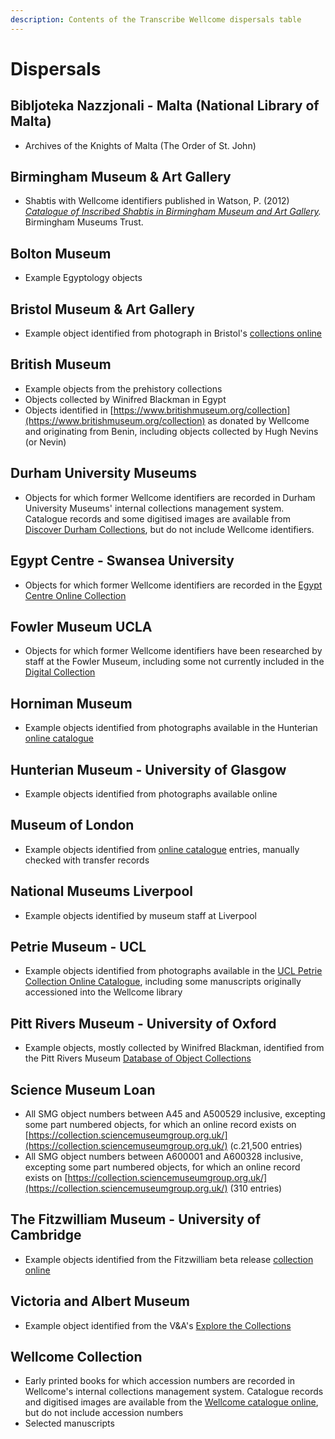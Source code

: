 ```yaml
---
description: Contents of the Transcribe Wellcome dispersals table
---
```


# Dispersals

## Bibljoteka Nazzjonali - Malta \(National Library of Malta\)

* Archives of the Knights of Malta \(The Order of St. John\)

## Birmingham Museum & Art Gallery

* Shabtis with Wellcome identifiers published in Watson, P. \(2012\) [_Catalogue of Inscribed Shabtis in Birmingham Museum and Art Gallery_](https://www.birminghammuseums.org.uk/system/resources/W1siZiIsIjIwMTQvMTEvMjAvNmp0Nnk5dm1zOV9zaGFidGlfbWFzdGVyX3YxXzMucGRmIl1d/shabti%20master%20v1_3.pdf)_._ Birmingham Museums Trust.

## Bolton Museum

* Example Egyptology objects

## Bristol Museum & Art Gallery

* Example object identified from photograph in Bristol's [collections online](http://museums.bristol.gov.uk/) 

## British Museum

* Example objects from the prehistory collections
* Objects collected by Winifred Blackman in Egypt
* Objects identified in [https://www.britishmuseum.org/collection](https://www.britishmuseum.org/collection) as donated by Wellcome and originating from Benin, including objects collected by Hugh Nevins \(or Nevin\)

## Durham University Museums

* Objects for which former Wellcome identifiers are recorded in Durham University Museums' internal collections management system. Catalogue records and some digitised images are available from [Discover Durham Collections](https://discover.durham.ac.uk/primo-explore/search?vid=44DUR_VU4), but do not include Wellcome identifiers. 

## Egypt Centre - Swansea University

* Objects for which former Wellcome identifiers are recorded in the [Egypt Centre Online Collection](https://egyptcentre.abasetcollections.com/)

## Fowler Museum UCLA

* Objects for which former Wellcome identifiers have been researched by staff at the Fowler Museum, including some not currently included in the [Digital Collection](https://www.fowler.ucla.edu/collections/home/)

## Horniman Museum

* Example objects identified from photographs available in the Hunterian [online catalogue](https://www.gla.ac.uk/hunterian/collections/searchourcollections/)

## Hunterian Museum - University of Glasgow

* Example objects identified from photographs available online

## Museum of London

* Example objects identified from [online catalogue](https://www.museumoflondon.org.uk/collections) entries, manually checked with transfer records

## National Museums Liverpool

* Example objects identified by museum staff at Liverpool

## Petrie Museum - UCL

* Example objects identified from photographs available in the [UCL Petrie Collection Online Catalogue](https://petriecat.museums.ucl.ac.uk/), including some manuscripts originally accessioned into the Wellcome library

## Pitt Rivers Museum - University of Oxford

* Example objects, mostly collected by Winifred Blackman, identified from the Pitt Rivers Museum [Database of Object Collections](https://prm.web.ox.ac.uk/terms-use-pitt-rivers-museum-database-object-collections)

## Science Museum Loan

* All SMG object numbers between A45 and A500529 inclusive, excepting some part numbered objects, for which an online record exists on [https://collection.sciencemuseumgroup.org.uk/](https://collection.sciencemuseumgroup.org.uk/) \(c.21,500 entries\)
* All SMG object numbers between A600001 and A600328 inclusive, excepting some part numbered objects, for which an online record exists on [https://collection.sciencemuseumgroup.org.uk/](https://collection.sciencemuseumgroup.org.uk/) \(310 entries\)

## The Fitzwilliam Museum - University of Cambridge

* Example objects identified from the Fitzwilliam beta release [collection online](https://collection.beta.fitz.ms/)

## Victoria and Albert Museum

* Example object identified from the V&A's [Explore the Collections](https://www.vam.ac.uk/collections)

## Wellcome Collection

* Early printed books for which accession numbers are recorded in Wellcome's internal collections management system. Catalogue records and digitised images are available from the [Wellcome catalogue online](https://wellcomecollection.org/collections), but do not include accession numbers
* Selected manuscripts 

